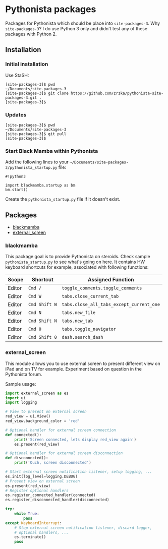 # Pythonista packages

Packages for Pythonista which should be place into `site-packages-3`. Why
`site-packages-3`? I do use Python 3 only and didn't test any of these
packages with Python 2.

## Installation

### Initial installation

Use StaSH:

```
[site-packages-3]$ pwd
~/Documents/site-packages-3
[site-packages-3]$ git clone https://github.com/zrzka/pythonista-site-packages-3.git .
[site-packages-3]$
```

### Updates

```
[site-packages-3]$ pwd
~/Documents/site-packages-3
[site-packages-3]$ git pull
[site-packages-3]$ 
```

### Start Black Mamba within Pythonista

Add the following lines to your `~/Documents/site-packages-3/pythonista_startup.py` file:

```
#!python3

import blackmamba.startup as bm
bm.start()
```

Create the `pythonista_startup.py` file if it doesn't exist.

## Packages

* [blackmamba](#blackmamba)
* [external_screen](#external_screen)

### blackmamba

This package goal is to provide Pythonista on steroids. Check sample
`pythonista_startup.py` to see what's going on here. It contains HW keyboard
shortcuts for example, associated with following functions:

| Scope  | Shortcut       | Assigned Function                               |
|--------|----------------|-------------------------------------------------|
| Editor | `Cmd /`        | `toggle_comments.toggle_comments`               |
| Editor | `Cmd W`        | `tabs.close_current_tab`                        |
| Editor | `Cmd Shift W`  | `tabs.close_all_tabs_except_current_one`        |
| Editor | `Cmd N`        | `tabs.new_file`                                 |
| Editor | `Cmd Shift N`  | `tabs.new_tab`                                  |
| Editor | `Cmd 0`        | `tabs.toggle_navigator`                         |
| Editor | `Cmd Shift 0`  | `dash.search_dash`                              |

### external_screen

This module allows you to use external screen to present different view on
iPad and on TV for example. Experiment based on question in the Pythonista
forum.

Sample usage:

```python
import external_screen as es
import ui
import logging

# View to present on external screen
red_view = ui.View()
red_view.background_color = 'red'

# Optional handler for external screen connection
def connected():
    print('Screen connected, lets display red_view again')
    es.present(red_view)

# Optional handler for external screen disconnection
def disconnected():
    print('Ouch, screen disconnected')

# Start external screen notification listener, setup logging, ...
es.init(log_level=logging.DEBUG)
# Present view on external screen
es.present(red_view)
# Register optional handlers
es.register_connected_handler(connected)
es.register_disconnected_handler(disconnected)

try:
    while True:
        pass
except KeyboardInterrupt:
    # Stop external screen notification listener, discard logger,
    # optional handlers, ...
    es.terminate()
    pass
```



